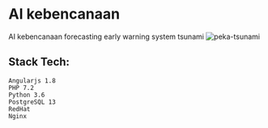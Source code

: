 # AI kebencanaan
AI kebencanaan forecasting early warning system tsunami
![peka-tsunami](https://user-images.githubusercontent.com/48756138/172042133-a602fd4c-564d-4bca-9ee4-994158585cbf.PNG)


## Stack Tech:
```
Angularjs 1.8
PHP 7.2
Python 3.6
PostgreSQL 13
RedHat
Nginx
```

